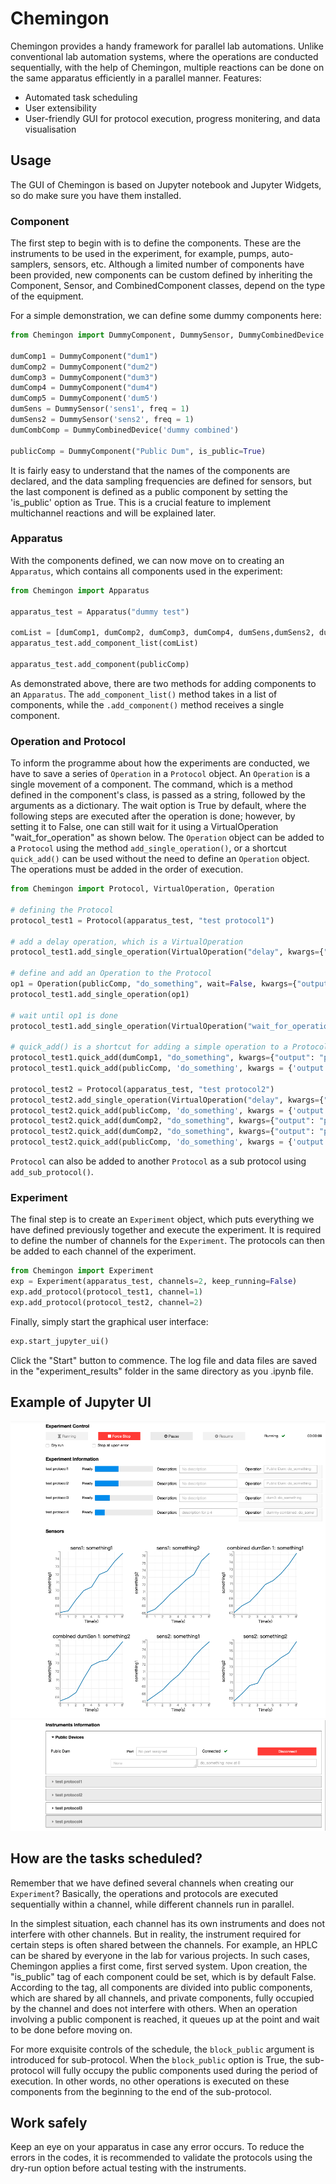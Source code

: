 # Chemingon
Chemingon provides a handy framework for parallel lab automations.
Unlike conventional lab automation systems, where the operations are conducted sequentially,
with the help of Chemingon, multiple reactions can be done on the same apparatus efficiently in a parallel manner. 
Features: 
- Automated task scheduling 
- User extensibility
- User-friendly GUI for protocol execution, progress monitering, and data visualisation

## Usage
The GUI of Chemingon is based on Jupyter notebook and Jupyter Widgets, 
so do make sure you have them installed.

### Component
The first step to begin with is to define the components. These are the instruments to be used in the experiment,
for example, pumps, auto-samplers, sensors, etc. Although a limited number of components have been provided, new 
components can be custom defined by inheriting the Component, Sensor, and CombinedComponent classes, depend on the
type of the equipment.

For a simple demonstration, we can define some dummy components here:
```python
from Chemingon import DummyComponent, DummySensor, DummyCombinedDevice

dumComp1 = DummyComponent("dum1")
dumComp2 = DummyComponent("dum2")
dumComp3 = DummyComponent("dum3")
dumComp4 = DummyComponent("dum4")
dumComp5 = DummyComponent('dum5')
dumSens = DummySensor('sens1', freq = 1)
dumSens2 = DummySensor('sens2', freq = 1)
dumCombComp = DummyCombinedDevice('dummy combined')

publicComp = DummyComponent("Public Dum", is_public=True)
```
It is fairly easy to understand that the names of the components are declared, and the data sampling frequencies are
defined for sensors, but the last component is defined as a public component by setting the 'is_public' option as True.
This is a crucial feature to implement multichannel reactions and will be explained later.

### Apparatus
With the components defined, we can now move on to creating an `Apparatus`, which contains all components used in 
the experiment:
```python
from Chemingon import Apparatus

apparatus_test = Apparatus("dummy test")

comList = [dumComp1, dumComp2, dumComp3, dumComp4, dumSens,dumSens2, dumCombComp]
apparatus_test.add_component_list(comList)

apparatus_test.add_component(publicComp)
```
As demonstrated above, there are two methods for adding components to an `Apparatus`. The `add_component_list()` method 
takes in a list of components, while the `.add_component()` method receives a single component.

### Operation and Protocol
To inform the programme about how the experiments are conducted, we have to save a series of `Operation` in a `Protocol` object. 
An `Operation` is a single movement of a component. The command, which is a method defined in the component's class, is passed
as a string, followed by the arguments as a dictionary. The wait option is True by default, where the following steps are
executed after the operation is done; however, by setting it to False, one can still wait for it using a VirtualOperation 
"wait_for_operation" as shown below. The `Operation` object can be added to a `Protocol` using the method `add_single_operation()`,
or a shortcut `quick_add()` can be used without the need to define an `Operation` object. The operations must be added in 
the order of execution.

```python
from Chemingon import Protocol, VirtualOperation, Operation

# defining the Protocol
protocol_test1 = Protocol(apparatus_test, "test protocol1")

# add a delay operation, which is a VirtualOperation
protocol_test1.add_single_operation(VirtualOperation("delay", kwargs={"seconds": 1}))

# define and add an Operation to the Protocol
op1 = Operation(publicComp, "do_something", wait=False, kwargs={"output": "protocol 1 public device"})
protocol_test1.add_single_operation(op1)

# wait until op1 is done
protocol_test1.add_single_operation(VirtualOperation("wait_for_operation", kwargs={"op": op1}))

# quick_add() is a shortcut for adding a simple operation to a Protocol
protocol_test1.quick_add(dumComp1, "do_something", kwargs={"output": "protocol 1"})
protocol_test1.quick_add(publicComp, 'do_something', kwargs = {'output': 'protocol1 public'})

protocol_test2 = Protocol(apparatus_test, "test protocol2")
protocol_test2.add_single_operation(VirtualOperation("delay", kwargs={"seconds": 1}))
protocol_test2.quick_add(publicComp, 'do_something', kwargs = {'output': 'protocol2 public'})
protocol_test2.quick_add(dumComp2, "do_something", kwargs={"output": "protocol 2"})
protocol_test2.quick_add(dumComp2, "do_something", kwargs={"output": "protocol 2-2"})
protocol_test2.quick_add(publicComp, 'do_something', kwargs = {'output': 'protocol2 public'})
```
`Protocol` can also be added to another `Protocol` as a sub protocol using `add_sub_protocol()`.

### Experiment
The final step is to create an `Experiment` object, which puts everything we have defined previously together and 
execute the experiment. It is required to define the number of channels for the `Experiment`. The protocols can then be
added to each channel of the experiment.
```python
from Chemingon import Experiment
exp = Experiment(apparatus_test, channels=2, keep_running=False)
exp.add_protocol(protocol_test1, channel=1)
exp.add_protocol(protocol_test2, channel=2)
```

Finally, simply start the graphical user interface:
```python
exp.start_jupyter_ui()
```
Click the "Start" button to commence. The log file and data files are saved in the "experiment_results" folder in the same 
directory as you .ipynb file.

## Example of Jupyter UI
![image](https://github.com/MuyeX/Chemingon-master/blob/main/example_pics/GUI_running_1.png)
![image](https://github.com/MuyeX/Chemingon-master/blob/main/example_pics/GUI_running_2.png)

## How are the tasks scheduled?
Remember that we have defined several channels when creating our `Experiment`? Basically, the operations and protocols
are executed sequentially within a channel, while different channels run in parallel.

In the simplest situation, each channel has its own instruments and does not interfere with other channels. But in 
reality, the instrument required for certain steps is often shared between the channels. For example, an HPLC can be
shared by everyone in the lab for various projects. In such cases, Chemingon applies a first come, first served system.
Upon creation, the "is_public" tag of each component could be set, which is by default False. According to the tag,
all components are divided into public components, which are shared by all channels, and private components, fully
occupied by the channel and does not interfere with others. When an operation involving a public component is reached, 
it queues up at the point and wait to be done before moving on.

For more exquisite controls of the schedule, the `block_public` argument is introduced for sub-protocol. When the 
`block_public` option is True, the sub-protocol will fully occupy the public components used during the period of
execution. In other words, no other operations is executed on these components from the beginning to the end of the 
sub-protocol.

## Work safely
Keep an eye on your apparatus in case any error occurs. To reduce the errors in the codes, it is recommended
to validate the protocols using the dry-run option before actual testing with the instruments.